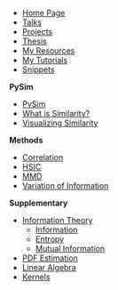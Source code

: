 <!-- SideBar -->

* [Home Page](README.md)
* [Talks](talks/README.md)
* [Projects](projects/README.md)
* [Thesis](thesis/README.md)
* [My Resources](resources/README.md)
* [My Tutorials](tutorials/README.md)
* [Snippets](snippets/README.md)

**PySim**
* [PySim](/)
* [What is Similarity?](projects/similarity/linear/similarity.md)
* [Visualizing Similarity](projects/similarity/viz/taylor.md)

**Methods**
* [Correlation](projects/similarity/linear/rv.md)
* [HSIC](projects/similarity/kernel/hsic.md)
* [MMD](projects/similarity/kernel/mmd.md)
* [Variation of Information](projects/similarity/information/vi.md)

**Supplementary**
* [Information Theory](projects/similarity/information/mi.md)
  * [Information](projects/similarity/information/info.md)
  * [Entropy](projects/similarity/information/entropy.md)
  * [Mutual Information](projects/similarity/information/mi.md)
* [PDF Estimation](projects/similarity/information/pdf_est.md)
* [Linear Algebra](projects/similarity/linear/lin_alg.md)
* [Kernels](projects/similarity/kernel/kernel.md)